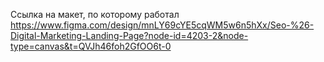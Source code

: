 
Ссылка на макет, по которому работал
https://www.figma.com/design/mnLY69cYE5cqWM5w6n5hXx/Seo-%26-Digital-Marketing-Landing-Page?node-id=4203-2&node-type=canvas&t=QVJh46foh2GfOO6t-0

